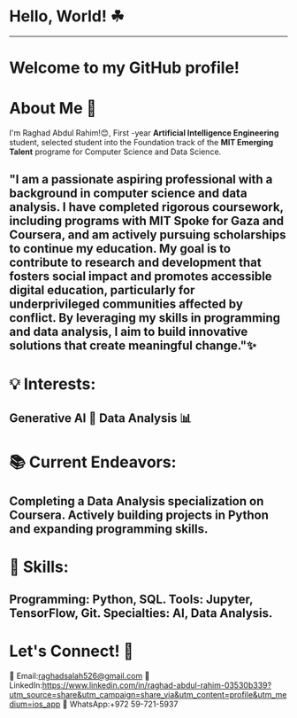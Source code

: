 # Hello, World! ☘

---
# Welcome to my GitHub profile!

# About Me 🌟

I'm Raghad Abdul Rahim!😊, First -year **Artificial Intelligence Engineering** student, selected student into the Foundation track of the **MIT Emerging Talent** programe for Computer Science and Data Science.

"I am a passionate aspiring professional with a background in computer science and data
analysis. I have completed rigorous coursework, including programs with **MIT Spoke for Gaza
and Coursera**, and am actively pursuing scholarships to continue my education. My goal is **to
contribute to research and development that fosters social impact and promotes accessible
digital education, particularly for underprivileged communities affected by conflict**. By
leveraging my skills in programming and data analysis, I aim to build innovative solutions that
create meaningful change."✨
---
# 💡 Interests:

Generative AI 🤖
Data Analysis 📊
---
# 📚 Current Endeavors:

Completing a Data Analysis specialization on Coursera.
Actively building projects in Python and expanding programming skills.
---
# 🔧 Skills:
Programming: Python, SQL.
Tools: Jupyter, TensorFlow, Git.
Specialties: AI, Data Analysis.
---
# Let's Connect! 🌟
📧 Email:raghadsalah526@gmail.com
💼 LinkedIn:https://www.linkedin.com/in/raghad-abdul-rahim-03530b339?utm_source=share&utm_campaign=share_via&utm_content=profile&utm_medium=ios_app
🌵 WhatsApp:+972 59-721-5937
